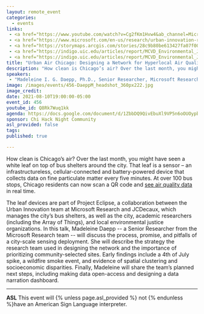 ```yaml
---
layout: remote_event
categories:
  - events
links: 
 - <a href="https://www.youtube.com/watch?v=Cg2fKm1Hvw4&ab_channel=MicrosoftResearch">Urban Air Chicago - YouTube</a>
 - <a href="https://www.microsoft.com/en-us/research/urban-innovation-research/">More Details- Urban Innovation Research - Microsoft Research</a>
 - <a href="https://storymaps.arcgis.com/stories/28c9b80be613427fa07f008d72956426">Identifying Environmental Hazards within Southwest Chicago</a>
 - <a href="https://indigo.uic.edu/articles/report/MCVD_Environmental_Justice_and_Neighborhood_Schools_in_Chicago_Illinois/14597814/3">MCVD Environmental Justice and Neighborhood Schools in Chicago, Illinois Part 1</a>
 - <a href="https://indigo.uic.edu/articles/report/MCVD_Environmental_Justice_and_Neighborhood_Schools_in_Chicago_Illinois_Part_2_/14998152/1">MCVD Environmental Justice and Neighborhood Schools in Chicago, Illinois Part 2</a>
title: "Urban Air Chicago: Designing a Network for Hyperlocal Air Quality Sensing"
description: "How clean is Chicago’s air? Over the last month, you might have seen a white leaf on top of bus shelters around the city. At over 100 bus stops, Chicago residents can now scan a QR code and see air quality data in real time. In this talk, Madeleine Daepp -- a Senior Researcher from the Microsoft Research team -- will discuss the process, promise, and pitfalls of a city-scale sensing deployment."
speakers:
 - "Madeleine I. G. Daepp, Ph.D., Senior Researcher, Microsoft Research; Pronouns: She/her/hers"
image: /images/events/456-DaeppM_headshot_360px222.jpg
image_credit:
date: 2021-08-10T19:00:00-05:00
event_id: 456
youtube_id: Q8Rk7Wuq1kk
agenda: https://docs.google.com/document/d/1ZbbDQ9QivEbuXl9VP5n6oOUOypbVbcemtqpfu7FujXE/edit?usp=sharing
sponsor: Chi Hack Night Community
asl_provided: false
tags: 
published: true

---
```


How clean is Chicago’s air? Over the last month, you might have seen a white leaf on top of bus shelters around the city. That leaf is a sensor – an infrastructureless, cellular-connected and battery-powered device that collects data on fine particulate matter every five minutes. At over 100 bus stops, Chicago residents can now scan a QR code and [see air quality data](https://urban.microsoft.com/air/city/chicago) in real time.

The leaf devices are part of Project Eclipse, a collaboration between the Urban Innovation team at Microsoft Research and JCDecaux, which manages the city’s bus shelters, as well as the city, academic researchers (including the Array of Things), and local environmental justice organizations. In this talk, Madeleine Daepp -- a Senior Researcher from the Microsoft Research team -- will discuss the process, promise, and pitfalls of a city-scale sensing deployment. She will describe the strategy the research team used in designing the network and the importance of prioritizing community-selected sites. Early findings include a 4th of July spike, a wildfire smoke event, and evidence of spatial clustering and socioeconomic disparities. Finally, Madeleine will share the team’s planned next steps, including making data open-access and designing a data narration dashboard.

---

**ASL** This event will {% unless page.asl_provided %} not {% endunless %}have an American Sign Language interpreter.
